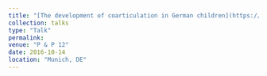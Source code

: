 ```yaml
---
title: "[The development of coarticulation in German children](https://www.researchgate.net/publication/309416401_Anticipatory_V-to-V_Coarticulation_in_German_Preschoolers)"
collection: talks
type: "Talk"
permalink: 
venue: "P & P 12"
date: 2016-10-14
location: "Munich, DE"
---
```

